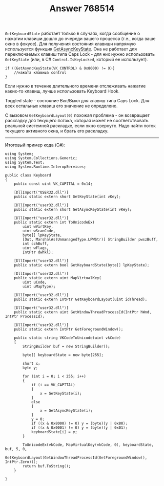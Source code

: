 ﻿---
title: "Answer 768514"
se.owner.user_id: 240512
se.owner.display_name: "MSDN.WhiteKnight"
se.owner.link: "https://ru.stackoverflow.com/users/240512/msdn-whiteknight"
se.answer_id: 768514
se.question_id: 767999
se.post_type: answer
se.score: 2
se.is_accepted: False
---
<p><code>GetKeyboardState</code> работает только в случаях, когда сообщение о нажатии клавиши дошло до очереди вашего процесса (т.е., когда ваше окно в фокусе). Для получения состояния клавиши напрямую используется функция <a href="https://msdn.microsoft.com/en-us/library/windows/desktop/ms646293(v=vs.85).aspx" rel="nofollow noreferrer">GetAsyncKeyState</a>. Она не работает для переключаемых клавиш типа Caps Lock - для них нужно использовать <code>GetKeyState</code> (или, в C# <code>Control.IsKeyLocked</code>, который ее использует).</p>

<pre><code>if ((GetAsyncKeyState(VK_CONTROL) &amp; 0x8000) != 0){
    //нажата клавиша control
}
</code></pre>

<p>Если нужно в течение длительного времени отслеживать нажатие каких-то клавиш, лучше использовать Keyboard Hook.</p>

<p>Toggled state - состояние Вкл/Выкл для клавиш типа Caps Lock. Для всех остальных клавиш его значение не определено. </p>

<p>C вызовом <code>GetKeyboardLayout(0)</code> похожая проблема - он возвращает раскладку для текущего потока, которая может не соответствовать реальной системной раскладке, если окно свернуто. Надо найти поток текущего активного окна, и брать его раскладку.</p>

<hr>

<p>Итоговый пример кода (C#):</p>

<pre><code>using System;
using System.Collections.Generic;
using System.Text;
using System.Runtime.InteropServices;

public class Keyboard
{
    public const uint VK_CAPITAL = 0x14;

    [DllImport("USER32.dll")]
    public static extern short GetKeyState(int vKey);

    [DllImport("user32.dll")]
    public static extern short GetAsyncKeyState(int vKey);

    [DllImport("user32.dll")]
    public static extern int ToUnicodeEx(
        uint wVirtKey,
        uint wScanCode,
        byte[] lpKeyState,
        [Out, MarshalAs(UnmanagedType.LPWStr)] StringBuilder pwszBuff,
        int cchBuff,
        uint wFlags,
        IntPtr dwhkl);

    [DllImport("user32.dll")]
    public static extern bool GetKeyboardState(byte[] lpKeyState);

    [DllImport("user32.dll")]
    public static extern uint MapVirtualKey(
        uint uCode,
        uint uMapType);

    [DllImport("user32.dll")]
    public static extern IntPtr GetKeyboardLayout(uint idThread);

    [DllImport("user32.dll")]
    public static extern uint GetWindowThreadProcessId(IntPtr hWnd, IntPtr ProcessId);

    [DllImport("user32.dll")]
    public static extern IntPtr GetForegroundWindow();

    public static string VKCodeToUnicode(uint vkCode)
    {
        StringBuilder buf = new StringBuilder();

        byte[] keyboardState = new byte[255];            

        short x;
        byte y;            

        for (int i = 0; i &lt; 255; i++)
        {                
            if (i == VK_CAPITAL)
            {
                x = GetKeyState(i);                                          
            }
            else
            {
                x = GetAsyncKeyState(i);                    
            }
            y = 0;
            if ((x &amp; 0x8000) != 0) y = (byte)(y | 0x80);
            if ((x &amp; 0x0001) != 0) y = (byte)(y | 0x01);
            keyboardState[i] = y;
        }

        ToUnicodeEx(vkCode, MapVirtualKey(vkCode, 0), keyboardState, buf, 5, 0, 
            GetKeyboardLayout(GetWindowThreadProcessId(GetForegroundWindow(), IntPtr.Zero)));
        return buf.ToString();
    }

}
</code></pre>
